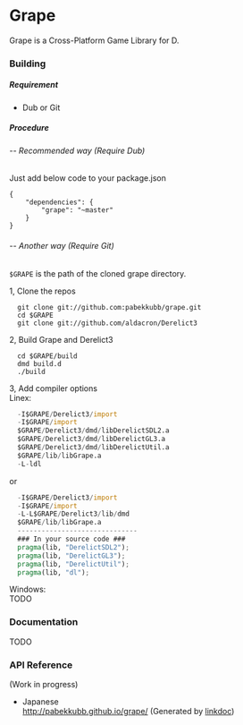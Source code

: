 Grape
======

Grape is a Cross-Platform Game Library for D.

### Building

##### Requirement
* Dub or Git

##### Procedure
###### -- Recommended way (Require Dub)

Just add below code to your package.json
```
{
    "dependencies": {
        "grape": "~master"
    }
}
```

###### -- Another way (Require Git)  

`$GRAPE` is the path of the cloned grape directory.  

1, Clone the repos  
```
  git clone git://github.com:pabekkubb/grape.git
  cd $GRAPE
  git clone git://github.com/aldacron/Derelict3
```

2, Build Grape and Derelict3
```
  cd $GRAPE/build
  dmd build.d
  ./build
```

3, Add compiler options  
Linex:
```d
  -I$GRAPE/Derelict3/import
  -I$GRAPE/import
  $GRAPE/Derelict3/dmd/libDerelictSDL2.a
  $GRAPE/Derelict3/dmd/libDerelictGL3.a
  $GRAPE/Derelict3/dmd/libDerelictUtil.a
  $GRAPE/lib/libGrape.a
  -L-ldl
```
or
```d
  -I$GRAPE/Derelict3/import
  -I$GRAPE/import
  -L-L$GRAPE/Derelict3/lib/dmd
  $GRAPE/lib/libGrape.a  
  ------------------------------
  ### In your source code ###
  pragma(lib, "DerelictSDL2");
  pragma(lib, "DerelictGL3");
  pragma(lib, "DerelictUtil");
  pragma(lib, "dl");
```
Windows:  
TODO

### Documentation
TODO

### API Reference
(Work in progress)  
* Japanese  
http://pabekkubb.github.io/grape/
(Generated by [linkdoc](https://github.com/tcptr/linkdoc))


